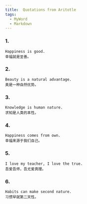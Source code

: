 ```yaml
---
title:  Quotations from Aritotle
tags:
  - MyWord
  - Markdown
---
```


### 1.

```
Happiness is good.
幸福就是至善。
```

### 2.

```
Beauty is a natural advantage.
美是一种自然优势。
```

### 3.

```
Knowledge is human nature.
求知是人类的本性。
```

### 4.

```
Happiness comes from own.
幸福来源于我们自己。
```

### 5.

```
I love my teacher, I love the true.
吾爱吾师，吾尤爱真理。
```

### 6.

```
Habits can make second nature.
习惯早就第二天性。
```
